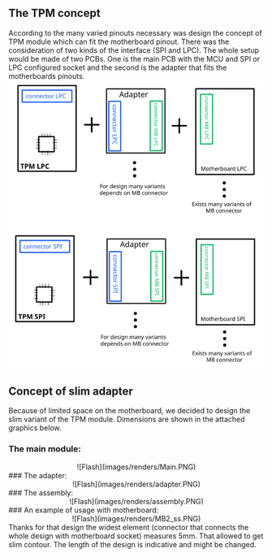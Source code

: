 ## The TPM concept
According to the many varied pinouts necessary was design the concept of TPM 
module which can fit the motherboard pinout. There was the consideration of 
two kinds of the interface (SPI and LPC). The whole setup would be made of two 
PCBs. One is the main PCB with the MCU and SPI or LPC configured socket and the 
second is the adapter that fits the motherboards pinouts.
![Flash](images/renders/koncepcja_TPM_adapter.svg)


## Concept of slim adapter
Because of limited space on the motherboard, we decided to design the slim 
variant of the TPM module. Dimensions are shown in the attached graphics below.
### The main module:
<center>![Flash](images/renders/Main.PNG)</center>
### The adapter:
<center>![Flash](images/renders/adapter.PNG)</center>
### The assembly:
<center>![Flash](images/renders/assembly.PNG)</center>
### An example of usage with motherboard:
<center>![Flash](images/renders/MB2_ss.PNG)</center>
Thanks for that design the widest element (connector that connects the whole 
design with motherboard socket) measures 5mm. That allowed to get slim contour. 
The length of the design is indicative and might be changed.
